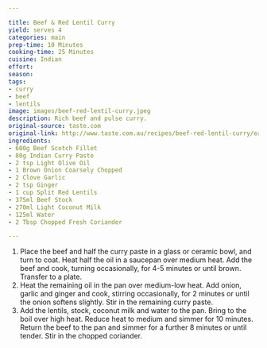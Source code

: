 ```yaml
---

title: Beef & Red Lentil Curry
yield: serves 4
categories: main
prep-time: 10 Minutes
cooking-time: 25 Minutes
cuisine: Indian
effort:
season:
tags:
- curry
- beef
- lentils
image: images/beef-red-lentil-curry.jpeg
description: Rich beef and pulse curry.
original-source: taste.com
original-link: http://www.taste.com.au/recipes/beef-red-lentil-curry/ea9fa252-b027-4259-83c5-36b567bbf7ec
ingredients:
- 600g Beef Scotch Fillet
- 80g Indian Curry Paste
- 2 tsp Light Olive Oil
- 1 Brown Onion Coarsely Chopped
- 2 Clove Garlic
- 2 tsp Ginger
- 1 cup Split Red Lentils
- 375ml Beef Stock
- 270ml Light Coconut Milk
- 125ml Water
- 2 Tbsp Chopped Fresh Coriander

---
```


1. Place the beef and half the curry paste in a glass or ceramic bowl, and turn to coat. Heat half the oil in a saucepan over medium heat. Add the beef and cook, turning occasionally, for 4-5 minutes or until brown. Transfer to a plate.
2. Heat the remaining oil in the pan over medium-low heat. Add onion, garlic and ginger and cook, stirring occasionally, for 2 minutes or until the onion softens slightly. Stir in the remaining curry paste.
3. Add the lentils, stock, coconut milk and water to the pan. Bring to the boil over high heat. Reduce heat to medium and simmer for 10 minutes. Return the beef to the pan and simmer for a further 8 minutes or until tender. Stir in the chopped coriander.
